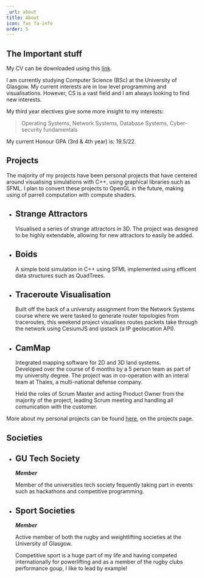 ```yaml
---
_url: about
title: About
icon: fas fa-info
order: 5
---
```


## The Important stuff

My CV can be downloaded using this [link](../assets/CV.pdf). 

I am currently studying Computer Science (BSc) at the University of Glasgow. My current interests are in low level programming and visualisations. However, CS is a vast field and I am always looking to find new interests. 

My third year electives give some more insight to my interests: 

> Operating Systems, Network Systems, Database Systems, Cyber-security fundamentals

My current Honour GPA (3rd & 4th year) is: 19.5/22.

## Projects

The majority of my projects have been personal projects that have centered around visualising simulations with C++, using graphical libraries such as SFML. I plan to convert these projects to OpenGL in the future, making using of parrell computation with compute shaders. 
<div class="myProjects" markdown=1>

* ## Strange Attractors 

   Visualised a series of strange attractors in 3D. The project was designed to be highly extendable, allowing for new attractors to easily be added. 

* ## Boids

   A simple boid simulation in C++ using SFML implemented using efficent data structures such as QuadTrees. 

* ## Traceroute Visualisation

   Built off the back of a university assignment from the Network Systems course where we were tasked to generate router topologies from traceroutes, this weekend project visualises routes packets take through the network using CesiumJS and ipstack (a IP geolocation API).

* ## CamMap
   
   Integrated mapping software for 2D and 3D land systems.  
   Developed over the course of 6 months by a 5 person team as part of my university degree. The project was in co-operation with an interal team at Thales, a multi-national defense company.

   Held the roles of Scrum Master and acting Product Owner from the majority of the project, leading Scrum meeting and handling all comunication with the customer. 

More about my personal projects can be found [here](../projects.html), on the projects page.
</div>

## Societies

<div class="myProjects" markdown=1>

* ## GU Tech Society
    **_Member_**

    Member of the universities tech society fequently taking part in events such as hackathons and competitive programming.  

* ## Sport Societies
    **_Member_**

    Active member of both the rugby and weightlifting societies at the University of Glasgow.
    
    Competitive sport is a huge part of my life and having competed internationally for powerlifting and as a member of the rugby clubs performance goup, I like to lead by example!

</div>
